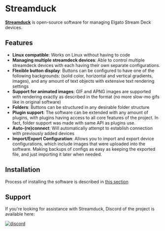 # Streamduck
**[Streamduck](https://github.com/streamduck-org/streamduck)** is open-source software for managing Elgato Stream Deck devices.

## Features
* **Linux compatible**: Works on Linux without having to code
* **Managing multiple streamdeck devices**: Able to control multiple streamdeck devices with each having their own separate configurations.
* **Flexible button display**: Buttons can be configured to have one of the following backgrounds: (solid color, horizontal and vertical gradients, images), and any amount of text objects with extensive text rendering settings
* **Support for animated images**: GIF and APNG images are supported with rendering exactly as described in the format (no more slow-mo gifs like in original software)
* **Folders**: Buttons can be structured in any desirable folder structure
* **Plugin support**: The software can be extended with any amount of plugins, with plugins having access to all core features of the project. In fact, folder support was made with same API as plugins use.
* **Auto-(re)connect**: Will automatically attempt to establish connection with previously added devices
* **Import/Export Configuration**: Allows you to import and export device configurations, which include images that were uploaded into the software. Making backups of configs as easy as keeping the exported file, and just importing it later when needed.

## Installation
Process of installing the software is described in [this section](./install.md)

## Support
If you're looking for assistance with Streamduck, Discord of the project is available here:

[![discord](https://img.shields.io/badge/Discord-blue?style=for-the-badge)](https://discord.gg/zTvhS7eYuQ)